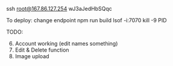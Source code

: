 ssh root@167.86.127.254
wJ3aJedHbSQqc

To deploy:
change endpoint 
npm run build
lsof -i:7070
kill -9 PID

TODO:
<!-- 1) Create hash number for the leads -->
<!-- 2) Fethc the leads + lead name -->
<!-- 3) Pass it and depict -->
<!-- 4) Create collection with the user and upload it -->
<!-- 5) Home Countings -->
6) Account working (edit names something)
7) Edit & Delete function
8) Image upload